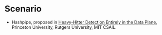 # Scenario

* Hashpipe, proposed in [Heavy-Hitter Detection Entirely in the Data Plane](https://www.cs.princeton.edu/~jrex/papers/hashpipe17.pdf), Princeton University, Rutgers University, MIT CSAIL.